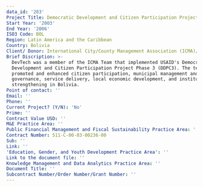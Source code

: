 ```yaml
---
data_id: '283'
Project Title: Democratic Development and Citizen Participation Project Phase 3 (DDPC3)
Start Year: '2003'
End Year: '2006'
ISO3 Code: BOL
Region: Latin America and the Caribbean
Country: Bolivia
Client/ Donor: International City/County Management Association (ICMA)/USAID
Brief Discription: >-
  DevTech was a member of the ICMA Team that implemented USAID's Democratic
  Development and Citizen Participation Project Phase 3 (DDPC3). The team
  promoted and enhanced citizen participation, municipal management and
  governance, service delivery, local economic development, and institution
  strengthening in Bolivia.
Point of contact: ''
Email: ''
Phone: ''
Current Project? (Y/N): 'No'
Prime: ''
Contract Value USD: ''
M&E Practice Area: ''
Public Financial Management and Fiscal Sustainability Practice Area: ''
Contract Number: 511-C-00-03-00236-00
Sub: ''
Link: ''
'Education, Gender, and Youth Development Practice Area': ''
Link to the document file: ''
Knowledge Management and Data Analytics Practice Area: ''
Document Title: ''
Subcontract Number/Order Number/Grant Number: ''
---
```

